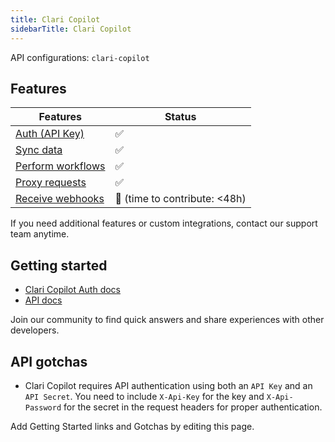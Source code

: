 ```yaml
---
title: Clari Copilot
sidebarTitle: Clari Copilot
---
```


API configurations: `clari-copilot`

## Features

| Features | Status |
| - | - |
| [Auth (API Key)](/integrate/guides/authorize-an-api) | ✅ |
| [Sync data](https://terapi.gitbook.io/terapi-api-explorer/integrate/guides/sync-data-from-an-api) | ✅ |
| [Perform workflows](https://terapi.gitbook.io/terapi-api-explorer/integrate/guides/perform-workflows-with-an-api) | ✅ |
| [Proxy requests](https://terapi.gitbook.io/terapi-api-explorer/integrate/guides/proxy-requests-to-an-api) | ✅ |
| [Receive webhooks](https://terapi.gitbook.io/terapi-api-explorer/integrate/guides/receive-webhooks-from-an-api) | 🚫 (time to contribute: &lt;48h) |

If you need additional features or custom integrations, contact our support team anytime.

## Getting started

-   [Clari Copilot Auth docs](https://api-doc.copilot.clari.com/#section/Authentication)
-   [API docs](https://api-doc.copilot.clari.com/)

Join our community to find quick answers and share experiences with other developers.

## API gotchas

- Clari Copilot requires API authentication using both an `API Key` and an `API Secret`. You need to include `X-Api-Key` for the key and `X-Api-Password` for the secret in the request headers for proper authentication.

Add Getting Started links and Gotchas by editing this page.

